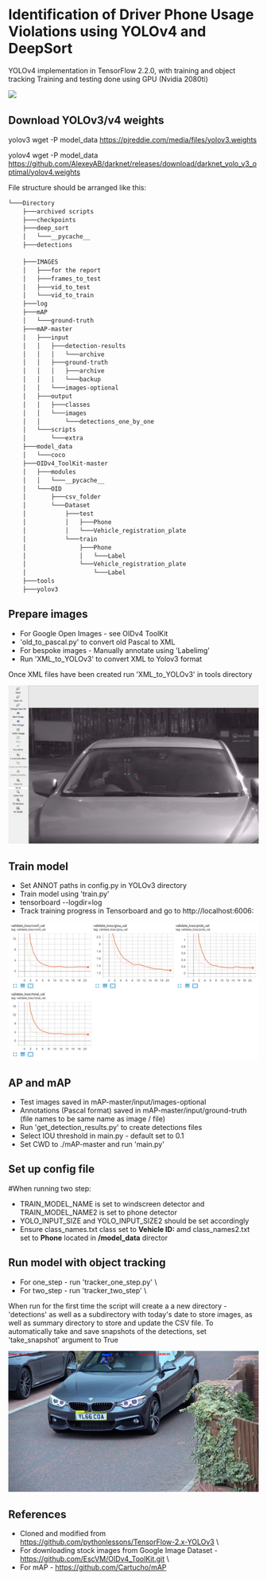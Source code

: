 # Identification of Driver Phone Usage Violations using YOLOv4 and DeepSort

YOLOv4 implementation in TensorFlow 2.2.0, with training and object tracking
Training and testing done using GPU (Nvidia 2080ti)

![](capture.gif)

## Download YOLOv3/v4 weights
yolov3
wget -P model_data https://pjreddie.com/media/files/yolov3.weights

yolov4
wget -P model_data https://github.com/AlexeyAB/darknet/releases/download/darknet_yolo_v3_optimal/yolov4.weights

File structure should be arranged like this:
```bash
└───Directory
    ├───archived scripts
    ├───checkpoints
    ├───deep_sort
    │   └───__pycache__
    ├───detections

    ├───IMAGES
    │   ├───for the report
    │   ├───frames_to_test
    │   ├───vid_to_test
    │   └───vid_to_train
    ├───log
    ├───mAP
    │   └───ground-truth
    ├───mAP-master
    │   ├───input
    │   │   ├───detection-results
    │   │   │   └───archive
    │   │   ├───ground-truth
    │   │   │   ├───archive
    │   │   │   └───backup
    │   │   └───images-optional
    │   ├───output
    │   │   ├───classes
    │   │   └───images
    │   │       └───detections_one_by_one
    │   └───scripts
    │       └───extra
    ├───model_data
    │   └───coco
    ├───OIDv4_ToolKit-master
    │   ├───modules
    │   │   └───__pycache__
    │   └───OID
    │       ├───csv_folder
    │       └───Dataset
    │           ├───test
    │           │   ├───Phone
    │           │   └───Vehicle_registration_plate
    │           └───train
    │               ├───Phone
    │               │   └───Label
    │               └───Vehicle_registration_plate
    │                   └───Label
    ├───tools
    ├───yolov3
```

## Prepare images
- For Google Open Images - see OIDv4 ToolKit 
- 'old_to_pascal.py' to convert old Pascal to XML 
- For bespoke images - Manually annotate using 'Labelimg' 
- Run 'XML_to_YOLOv3' to convert XML to Yolov3 format 

Once XML files have been created run 'XML_to_YOLOv3' in tools directory

![](annot.JPG)

## Train model
- Set ANNOT paths in config.py in YOLOv3 directory 
- Train model using 'train.py' 
- tensorboard --logdir=log 
- Track training progress in Tensorboard and go to http://localhost:6006\:

![](tensorboard.jpg)

## AP and mAP
- Test images saved in mAP-master/input/images-optional 
- Annotations (Pascal format) saved in mAP-master/input/ground-truth (file names to be same name as image / file) 
- Run 'get_detection_results.py' to create detections files 
- Select IOU threshold in main.py - default set to 0.1
- Set CWD to ./mAP-master and run 'main.py'

## Set up config file
#When running two step:
- TRAIN_MODEL_NAME is set to windscreen detector and TRAIN_MODEL_NAME2 is set to phone detector
- YOLO_INPUT_SIZE and YOLO_INPUT_SIZE2 should be set accordingly
- Ensure class_names.txt class set to **Vehicle ID:** amd class_names2.txt set to **Phone** located in **/model_data** director


## Run model with object tracking
- For one_step - run 'tracker_one_step.py' \
- For two_step - run 'tracker_two_step' \

When run for the first time the script will create a a new directory - 'detections' as well as a subdirectory with today's date to store images, as well as summary directory to store and update the CSV file.
To automatically take and save snapshots of the detections, set 'take_snapshot' argument to True

![](Detection.jpg)

## References
- Cloned and modified from https://github.com/pythonlessons/TensorFlow-2.x-YOLOv3 \
- For downloading stock images from Google Image Dataset - https://github.com/EscVM/OIDv4_ToolKit.git \
- For mAP - https://github.com/Cartucho/mAP